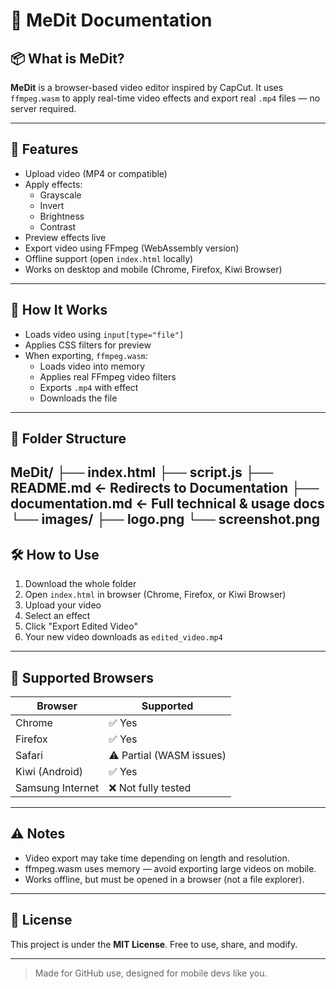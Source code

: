 # 📘 MeDit Documentation

## 📦 What is MeDit?

**MeDit** is a browser-based video editor inspired by CapCut. It uses `ffmpeg.wasm` to apply real-time video effects and export real `.mp4` files — no server required.

---

## 🚀 Features

- Upload video (MP4 or compatible)
- Apply effects:
  - Grayscale
  - Invert
  - Brightness
  - Contrast
- Preview effects live
- Export video using FFmpeg (WebAssembly version)
- Offline support (open `index.html` locally)
- Works on desktop and mobile (Chrome, Firefox, Kiwi Browser)

---

## 🧠 How It Works

- Loads video using `input[type="file"]`
- Applies CSS filters for preview
- When exporting, `ffmpeg.wasm`:
  - Loads video into memory
  - Applies real FFmpeg video filters
  - Exports `.mp4` with effect
  - Downloads the file

---

## 📁 Folder Structure
MeDit/
├── index.html
├── script.js
├── README.md         ← Redirects to Documentation
├── documentation.md  ← Full technical & usage docs
└── images/
    ├── logo.png
    └── screenshot.png
---

## 🛠 How to Use

1. Download the whole folder
2. Open `index.html` in browser (Chrome, Firefox, or Kiwi Browser)
3. Upload your video
4. Select an effect
5. Click "Export Edited Video"
6. Your new video downloads as `edited_video.mp4`

---

## 💾 Supported Browsers

| Browser     | Supported |
|-------------|-----------|
| Chrome      | ✅ Yes     |
| Firefox     | ✅ Yes     |
| Safari      | ⚠️ Partial (WASM issues) |
| Kiwi (Android) | ✅ Yes     |
| Samsung Internet | ❌ Not fully tested |

---

## ⚠️ Notes

- Video export may take time depending on length and resolution.
- ffmpeg.wasm uses memory — avoid exporting large videos on mobile.
- Works offline, but must be opened in a browser (not a file explorer).

---

## 📄 License

This project is under the **MIT License**. Free to use, share, and modify.

---

> Made for GitHub use, designed for mobile devs like you.
